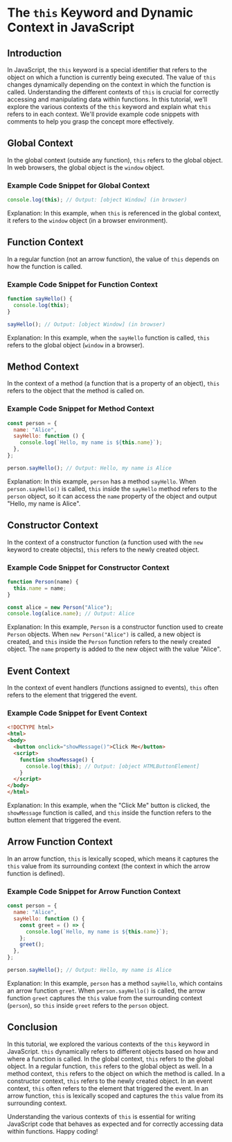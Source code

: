# The `this` Keyword and Dynamic Context in JavaScript

## Introduction

In JavaScript, the `this` keyword is a special identifier that refers to the object on which a function is currently being executed. The value of `this` changes dynamically depending on the context in which the function is called. Understanding the different contexts of `this` is crucial for correctly accessing and manipulating data within functions. 
In this tutorial, we'll explore the various contexts of the `this` keyword and explain what `this` refers to in each context. We'll provide example code snippets with comments to help you grasp the concept more effectively.

## Global Context

In the global context (outside any function), `this` refers to the global object. In web browsers, the global object is the `window` object.

### Example Code Snippet for Global Context

```javascript
console.log(this); // Output: [object Window] (in browser)
```

Explanation: In this example, when `this` is referenced in the global context, it refers to the `window` object (in a browser environment).

## Function Context

In a regular function (not an arrow function), the value of `this` depends on how the function is called.

### Example Code Snippet for Function Context

```javascript
function sayHello() {
  console.log(this);
}

sayHello(); // Output: [object Window] (in browser)
```

Explanation: In this example, when the `sayHello` function is called, `this` refers to the global object (`window` in a browser).

## Method Context

In the context of a method (a function that is a property of an object), `this` refers to the object that the method is called on.

### Example Code Snippet for Method Context

```javascript
const person = {
  name: "Alice",
  sayHello: function () {
    console.log(`Hello, my name is ${this.name}`);
  },
};

person.sayHello(); // Output: Hello, my name is Alice
```

Explanation: In this example, `person` has a method `sayHello`. When `person.sayHello()` is called, `this` inside the `sayHello` method refers to the `person` object, so it can access the `name` property of the object and output "Hello, my name is Alice".

## Constructor Context

In the context of a constructor function (a function used with the `new` keyword to create objects), `this` refers to the newly created object.

### Example Code Snippet for Constructor Context

```javascript
function Person(name) {
  this.name = name;
}

const alice = new Person("Alice");
console.log(alice.name); // Output: Alice
```

Explanation: In this example, `Person` is a constructor function used to create `Person` objects. When `new Person("Alice")` is called, a new object is created, and `this` inside the `Person` function refers to the newly created object. The `name` property is added to the new object with the value "Alice".

## Event Context

In the context of event handlers (functions assigned to events), `this` often refers to the element that triggered the event.

### Example Code Snippet for Event Context

```html
<!DOCTYPE html>
<html>
<body>
  <button onclick="showMessage()">Click Me</button>
  <script>
    function showMessage() {
      console.log(this); // Output: [object HTMLButtonElement]
    }
  </script>
</body>
</html>
```

Explanation: In this example, when the "Click Me" button is clicked, the `showMessage` function is called, and `this` inside the function refers to the button element that triggered the event.

## Arrow Function Context

In an arrow function, `this` is lexically scoped, which means it captures the `this` value from its surrounding context (the context in which the arrow function is defined).

### Example Code Snippet for Arrow Function Context

```javascript
const person = {
  name: "Alice",
  sayHello: function () {
    const greet = () => {
      console.log(`Hello, my name is ${this.name}`);
    };
    greet();
  },
};

person.sayHello(); // Output: Hello, my name is Alice
```

Explanation: In this example, `person` has a method `sayHello`, which contains an arrow function `greet`. When `person.sayHello()` is called, the arrow function `greet` captures the `this` value from the surrounding context (`person`), so `this` inside `greet` refers to the `person` object.

## Conclusion

In this tutorial, we explored the various contexts of the `this` keyword in JavaScript. `this` dynamically refers to different objects based on how and where a function is called. 
In the global context, `this` refers to the global object. In a regular function, `this` refers to the global object as well. 
In a method context, `this` refers to the object on which the method is called. In a constructor context, `this` refers to the newly created object. 
In an event context, `this` often refers to the element that triggered the event. 
In an arrow function, `this` is lexically scoped and captures the `this` value from its surrounding context. 

Understanding the various contexts of `this` is essential for writing JavaScript code that behaves as expected and for correctly accessing data within functions. Happy coding!
